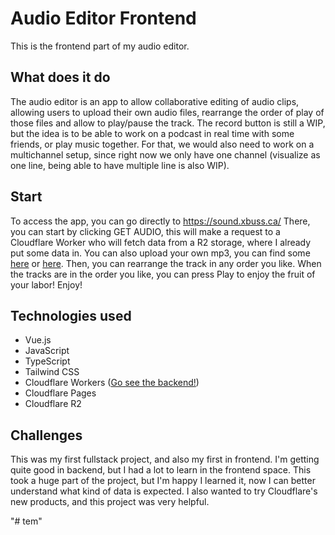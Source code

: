 # Audio Editor Frontend

This is the frontend part of my audio editor.

## What does it do

The audio editor is an app to allow collaborative editing of audio clips, allowing users to upload their own audio files, rearrange the order of play of those files and allow to play/pause the track. The record button is still a WIP, but the idea is to be able to work on a podcast in real time with some friends, or play music together. For that, we would also need to work on a multichannel setup, since right now we only have one channel (visualize as one line, being able to have multiple line is also WIP).

## Start

To access the app, you can go directly to https://sound.xbuss.ca/
There, you can start by clicking GET AUDIO, this will make a request to a Cloudflare Worker who will fetch data from a R2 storage, where I already put some data in. You can also upload your own mp3, you can find some [here](https://en.wikipedia.org/wiki/Wikipedia:List_of_sound_files) or [here](https://freesound.org/).
Then, you can rearrange the track in any order you like. When the tracks are in the order you like, you can press Play to enjoy the fruit of your labor! Enjoy!

## Technologies used
- Vue.js
- JavaScript
- TypeScript
- Tailwind CSS
- Cloudflare Workers ([Go see the backend!](https://github.com/GitXenon/audio-worker))
- Cloudflare Pages
- Cloudflare R2


## Challenges
This was my first fullstack project, and also my first in frontend. I'm getting quite good in backend, but I had a lot to learn in the frontend space. This took a huge part of the project, but I'm happy I learned it, now I can better understand what kind of data is expected. I also wanted to try Cloudflare's new products, and this project was very helpful.

"# tem" 
